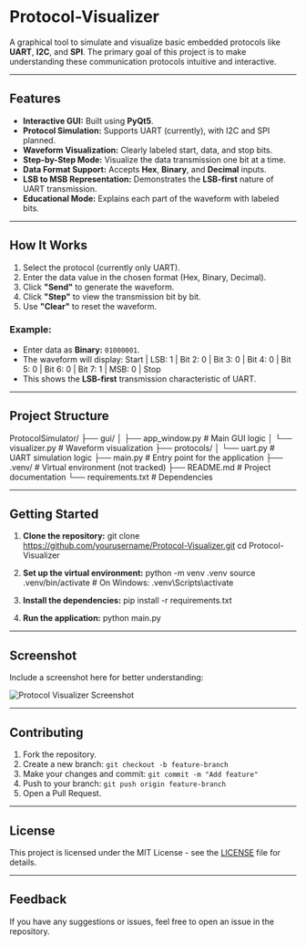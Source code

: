 # Protocol-Visualizer

A graphical tool to simulate and visualize basic embedded protocols like **UART**, **I2C**, and **SPI**. The primary goal of this project is to make understanding these communication protocols intuitive and interactive.

---

## Features

- **Interactive GUI:** Built using **PyQt5**.
- **Protocol Simulation:** Supports UART (currently), with I2C and SPI planned.
- **Waveform Visualization:** Clearly labeled start, data, and stop bits.
- **Step-by-Step Mode:** Visualize the data transmission one bit at a time.
- **Data Format Support:** Accepts **Hex**, **Binary**, and **Decimal** inputs.
- **LSB to MSB Representation:** Demonstrates the **LSB-first** nature of UART transmission.
- **Educational Mode:** Explains each part of the waveform with labeled bits.

---

## How It Works

1. Select the protocol (currently only UART).
2. Enter the data value in the chosen format (Hex, Binary, Decimal).
3. Click **"Send"** to generate the waveform.
4. Click **"Step"** to view the transmission bit by bit.
5. Use **"Clear"** to reset the waveform.

### Example:
- Enter data as **Binary:** `01000001`.
- The waveform will display: Start | LSB: 1 | Bit 2: 0 | Bit 3: 0 | Bit 4: 0 | Bit 5: 0 | Bit 6: 0 | Bit 7: 1 | MSB: 0 | Stop
- This shows the **LSB-first** transmission characteristic of UART.

---

## Project Structure
ProtocolSimulator/
├── gui/
│   ├── app_window.py         # Main GUI logic
│   └── visualizer.py         # Waveform visualization
├── protocols/
│   └── uart.py               # UART simulation logic
├── main.py                   # Entry point for the application
├── .venv/                    # Virtual environment (not tracked)
├── README.md                 # Project documentation
└── requirements.txt          # Dependencies


---

## Getting Started

1. **Clone the repository:**
git clone https://github.com/yourusername/Protocol-Visualizer.git
cd Protocol-Visualizer

2. **Set up the virtual environment:**
python -m venv .venv
source .venv/bin/activate # On Windows: .venv\Scripts\activate

3. **Install the dependencies:**
pip install -r requirements.txt

4. **Run the application:**
python main.py


---

## Screenshot

Include a screenshot here for better understanding:

![Protocol Visualizer Screenshot](./screenshots/example.png)

---

## Contributing

1. Fork the repository.
2. Create a new branch: `git checkout -b feature-branch`
3. Make your changes and commit: `git commit -m "Add feature"`
4. Push to your branch: `git push origin feature-branch`
5. Open a Pull Request.

---

## License

This project is licensed under the MIT License - see the [LICENSE](LICENSE) file for details.

---

## Feedback

If you have any suggestions or issues, feel free to open an issue in the repository.
